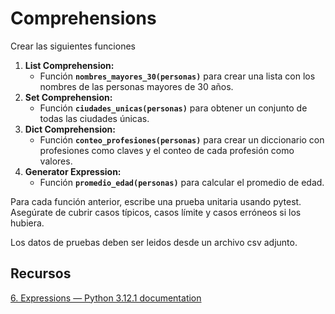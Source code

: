 # Comprehensions

Crear las siguientes funciones

1. **List Comprehension:**
   - Función **`nombres_mayores_30(personas)`** para crear una lista con los nombres de las personas mayores de 30 años.
2. **Set Comprehension:**
   - Función **`ciudades_unicas(personas)`** para obtener un conjunto de todas las ciudades únicas.
3. **Dict Comprehension:**
   - Función **`conteo_profesiones(personas)`** para crear un diccionario con profesiones como claves y el conteo de cada profesión como valores.
4. **Generator Expression:**
   - Función **`promedio_edad(personas)`** para calcular el promedio de edad.

Para cada función anterior, escribe una prueba unitaria usando pytest. Asegúrate de cubrir casos típicos, casos límite y casos erróneos si los hubiera.

Los datos de pruebas deben ser leidos desde un archivo csv adjunto.

## Recursos

[6. Expressions — Python 3.12.1 documentation](https://docs.python.org/3/reference/expressions.html#displays-for-lists-sets-and-dictionaries)